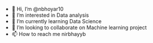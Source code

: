 - 👋 Hi, I’m @nbhoyar10
- 👀 I’m interested in Data analysis 
- 🌱 I’m currently learning Data Science
- 💞️ I’m looking to collaborate on Machine learning project
- 📫 How to reach me nirbhayyb

<!---
nbhoyar10/nbhoyar10 is a ✨ special ✨ repository because its `README.md` (this file) appears on your GitHub profile.
You can click the Preview link to take a look at your changes.
--->
